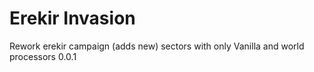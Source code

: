 # Erekir Invasion
Rework erekir campaign (adds new) sectors with only Vanilla and world processors
0.0.1
